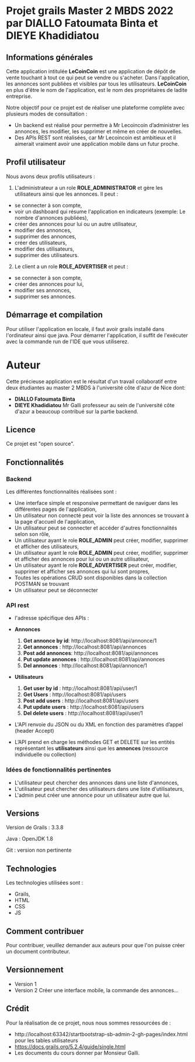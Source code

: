 # Projet grails Master 2 MBDS 2022 par DIALLO Fatoumata Binta et DIEYE Khadidiatou
## Informations générales 
Cette application intitulée **LeCoinCoin** est une application de dépôt de vente touchant à tout ce qui peut se vendre ou s'acheter.
Dans l'application, les annonces sont publiées et visibles par tous les utilisateurs.
**LeCoinCoin** en plus d'être le nom de l'application, est le nom des propriétaires de ladite entreprise.

Notre objectif pour ce projet est de réaliser une plateforme complète avec plusieurs modes de consultation :

- Un backend est réalisé pour permettre à Mr Lecoincoin d’administrer les annonces, les modifier, les supprimer et même en créer de nouvelles.
- Des APIs REST sont réalisées, car Mr Lecoincoin est ambitieux et il aimerait vraiment avoir une application mobile dans un futur proche.


## Profil utilisateur
Nous avons deux profils utilisateurs :
1. L'administrateur a un role **ROLE_ADMINISTRATOR** et gère les utilisateurs ainsi que les annonces. Il peut : 
- se connecter à son compte,
- voir un dashboard qui résume l'application en indicateurs (exemple: Le nombre d'annonces publiées),
- créer des annonces pour lui ou un autre utilisateur,
- modifier des annonces,
- supprimer des annonces,
- créer des utilisateurs,
- modifier des utilisateurs,
- supprimer des utilisateurs.

2. Le client a un role **ROLE_ADVERTISER** et peut :
- se connecter à son compte,
- créer des annonces pour lui,
- modifier ses annonces,
- supprimer ses annonces.

## Démarrage et compilation
Pour utiliser l'application en locale, il faut avoir grails installé dans l'ordinateur ainsi que java. 
Pour démarrer l'application, il suffit de l'exécuter avec la commande run de l'IDE que vous utiliserez.

# Auteur
Cette précieuse application est le résultat d'un travail collaboratif entre deux étudiantes au master 2 MBDS à l'université côte d'azur de Nice dont:
- **DIALLO Fatoumata Binta**
- **DIEYE Khadidiatou**
Mr Galli professeur au sein de l'université côte d'azur a beaucoup contribué sur la partie backend.

## Licence
Ce projet est "open source".

## Fonctionnalités

### Backend
Les différentes fonctionnalités réalisées sont :
- Une interface simple et responsive permettant de naviguer dans les différentes pages de l'application,
- Un utilisateur non connecté peut voir la liste des annonces se trouvant à la page d'accueil de l'application,
- Un utilisateur peut se connecter et accéder d'autres fonctionnalités selon son rôle,
- Un utilisateur ayant le role **ROLE_ADMIN** peut créer, modifier, supprimer et afficher des utilisateurs,
- Un utilisateur ayant le role **ROLE_ADMIN** peut créer, modifier, supprimer et afficher des annonces pour lui ou un autre utilisateur,
- Un utilisateur ayant le role **ROLE_ADVERTISER** peut créer, modifier, supprimer et afficher ses annonces qui lui sont propres,
- Toutes les opérations CRUD sont disponibles dans la collection POSTMAN se trouvant
- Un utilisateur peut se déconnecter
### API rest
- l'adresse spécifique des APIs : 
- **Annonces**
  1. **Get annonce by id**: http://localhost:8081/api/annonce/1
  2. **Get annonces**     : http://localhost:8081/api/annonces
  3. **Post add annonces**:  http://localhost:8081/api/annonces
  4. **Put update annonces** : http://localhost:8081/api/annonces
  5. **Del annonces**     : http://localhost:8081/api/annonce/1
- **Utilisateurs**
  1. **Get user by id**   : http://localhost:8081/api/user/1
  2. **Get Users**        : http://localhost:8081/api/users
  3. **Post add users**   :  http://localhost:8081/api/users
  4. **Put update users** : http://localhost:8081/api/users
  5. **Del delete users** : http://localhost:8081/api/user/1
  
- L'API renvoie du JSON ou du XML en fonction des paramètres d’appel (header Accept)
- L’API prend en charge les méthodes GET et DELETE sur les entités représentant les **utilisateurs** ainsi que les **annonces** (ressource individuelle ou collection)


### Idées de fonctionnalités pertinentes
- L'utilisateur peut chercher des annonces dans une liste d'annonces,
- L'utilisateur peut chercher des utilisateurs dans une liste d'utilisateurs,
- L'admin peut créer une annonce pour un utilisateur autre que lui.

## Versions
Version de Grails : 3.3.8

Java : OpenJDK 1.8

Git : version non pertinente

## Technologies
Les technologies utilisées sont :
- Grails,
- HTML
- CSS
- JS

## Comment contribuer
Pour contribuer, veuillez demander aux auteurs pour que l'on puisse créer un document contributeur.

## Versionnement
- Version 1
- Version 2 Créer une interface mobile, la commande des annonces...

## Crédit
Pour la réalisation de ce projet, nous nous sommes ressourcées de :
- http://localhost:63342/startbootstrap-sb-admin-2-gh-pages/index.html pour les tables utilisateurs
- https://docs.grails.org/5.2.4/guide/single.html
- Les documents du cours donner par Monsieur Galli.

